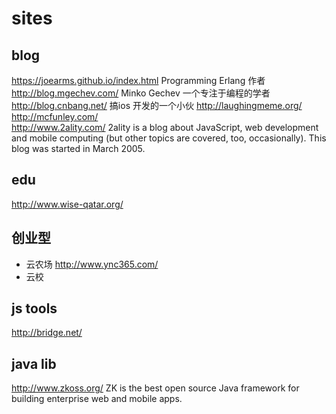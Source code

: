 sites
========  

## blog  

https://joearms.github.io/index.html  Programming Erlang 作者  
http://blog.mgechev.com/   Minko Gechev  一个专注于编程的学者  
http://blog.cnbang.net/  搞ios 开发的一个小伙
http://laughingmeme.org/  
http://mcfunley.com/  
http://www.2ality.com/  2ality is a blog about JavaScript, web development and mobile computing (but other topics are covered, too, occasionally). This blog was started in March 2005.  


## edu  
http://www.wise-qatar.org/

## 创业型  

- 云农场  http://www.ync365.com/
- 云校 

## js tools  

http://bridge.net/  

## java lib

http://www.zkoss.org/  ZK is the best open source Java framework for building enterprise web and mobile apps.  
